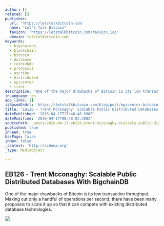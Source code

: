 ```yaml
---
author: []
related: []
publisher:
  url: 'https://letstalkbitcoin.com'
  name: "Let's Talk Bitcoin"
  favicon: 'https://letstalkbitcoin.com/favicon.ico'
  domain: letstalkbitcoin.com
keywords:
  - bigchaindb
  - blockchain
  - bitcoin
  - database
  - rethinkdb
  - protocols
  - ascribe
  - distributed
  - epicenter
  - trent
description: 'One of the major drawbacks of Bitcoin is its low transaction throughput. Maxing out only a handful of operations per second, there have been many proposals to scale it up so that it can compete with existing distributed database technologies.'
inLanguage: en
app_links: []
isBasedOnUrl: 'https://letstalkbitcoin.com/blog/post/epicenter-bitcoin-126-trent-mcconaghy-scalable-public-distributed-databases-with-bigchaindb'
title: 'EB126 - Trent Mcconaghy: Scalable Public Distributed Databases With BigchainDB'
datePublished: '2016-04-17T17:48:48.690Z'
dateModified: '2016-04-17T08:48:02.388Z'
sourcePath: _posts/2016-04-17-eb126-trent-mcconaghy-scalable-public-distributed-databas.md
published: true
inFeed: true
hasPage: false
inNav: false
_context: 'http://schema.org'
_type: MediaObject

---
```

<article style=""><h1>EB126 - Trent Mcconaghy: Scalable Public Distributed Databases With BigchainDB</h1><p>One of the major drawbacks of Bitcoin is its low transaction throughput. Maxing out only a handful of operations per second, there have been many proposals to scale it up so that it can compete with existing distributed database technologies.</p><img src="https://letstalkbitcoin.com/files/blogs/1751-9e79c0248d6f87b2279df0b0580dee0a57688c3272ec9f8acf07073b20fa14e6.jpg" /></article>